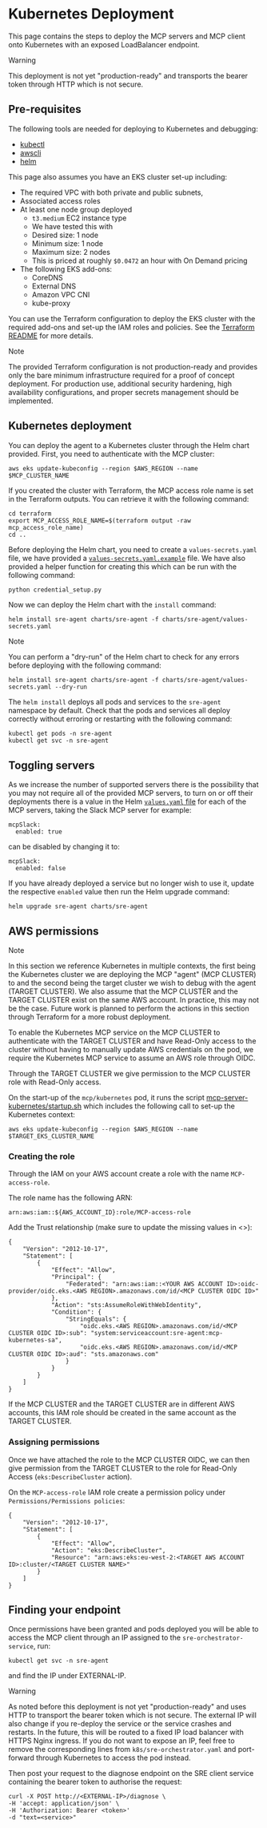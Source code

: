 # Kubernetes Deployment

This page contains the steps to deploy the MCP servers and MCP client onto Kubernetes with an exposed LoadBalancer endpoint.

> [!WARNING]
> This deployment is not yet "production-ready" and transports the bearer token through HTTP which is not secure.

## Pre-requisites

The following tools are needed for deploying to Kubernetes and debugging:
- [kubectl](https://kubernetes.io/docs/tasks/tools/)
- [awscli](https://docs.aws.amazon.com/cli/latest/userguide/getting-started-install.html)
- [helm](https://helm.sh/docs/intro/install/)

This page also assumes you have an EKS cluster set-up including:
- The required VPC with both private and public subnets,
- Associated access roles
-  At least one node group deployed
   -  `t3.medium` EC2 instance type
   -  We have tested this with
   -  Desired size: 1 node
   -  Minimum size: 1 node
   -  Maximum size: 2 nodes
   -  This is priced at roughly `$0.0472` an hour with On Demand pricing
-  The following EKS add-ons:
   - CoreDNS
   - External DNS
   - Amazon VPC CNI
   - kube-proxy

You can use the Terraform configuration to deploy the EKS cluster with the required add-ons and set-up the IAM roles and policies. See the [Terraform README](/terraform/README.md) for more details.

> [!NOTE]
> The provided Terraform configuration is not production-ready and provides only the bare minimum infrastructure required for a proof of concept deployment. For production use, additional security hardening, high availability configurations, and proper secrets management should be implemented.

## Kubernetes deployment

You can deploy the agent to a Kubernetes cluster through the Helm chart provided. First, you need to authenticate with the MCP cluster:

```
aws eks update-kubeconfig --region $AWS_REGION --name $MCP_CLUSTER_NAME
```

If you created the cluster with Terraform, the MCP access role name is set in the Terraform outputs. You can retrieve it with the following command:

```
cd terraform
export MCP_ACCESS_ROLE_NAME=$(terraform output -raw mcp_access_role_name)
cd ..
```

Before deploying the Helm chart, you need to create a `values-secrets.yaml` file, we have provided a [`values-secrets.yaml.example`](../charts/sre-agent/values-secrets.yaml.example) file. We have also provided a helper function for creating this which can be run with the following command:

```bash
python credential_setup.py
```

Now we can deploy the Helm chart with the `install` command:

```
helm install sre-agent charts/sre-agent -f charts/sre-agent/values-secrets.yaml
```

> [!NOTE]
> You can perform a "dry-run" of the Helm chart to check for any errors before deploying with the following command:
> ```
> helm install sre-agent charts/sre-agent -f charts/sre-agent/values-secrets.yaml --dry-run
> ```

The `helm install` deploys all pods and services to the `sre-agent` namespace by default. Check that the pods and services all deploy correctly without erroring or restarting with the following command:
```
kubectl get pods -n sre-agent
kubectl get svc -n sre-agent
```

## Toggling servers

As we increase the number of supported servers there is the possibility that you may not require all of the provided MCP servers, to turn on or off their deployments there is a value in the Helm [`values.yaml` file](/charts/sre-agent/values.yaml) for each of the MCP servers, taking the Slack MCP server for example:

```
mcpSlack:
  enabled: true
```

can be disabled by changing it to:

```
mcpSlack:
  enabled: false
```

If you have already deployed a service but no longer wish to use it, update the respective `enabled` value then run the Helm upgrade command:

```
helm upgrade sre-agent charts/sre-agent
```

## AWS permissions

> [!NOTE]
> In this section we reference Kubernetes in multiple contexts, the first being the Kubernetes cluster we are deploying the MCP "agent" (MCP CLUSTER) to and the second being the target cluster we wish to debug with the agent (TARGET CLUSTER).
> We also assume that the MCP CLUSTER and the TARGET CLUSTER exist on the same AWS account. In practice, this may not be the case.
> Future work is planned to perform the actions in this section through Terraform for a more robust deployment.

To enable the Kubernetes MCP service on the MCP CLUSTER to authenticate with the TARGET CLUSTER and have Read-Only access to the cluster without having to manually update AWS credentials on the pod, we require the Kubernetes MCP service to assume an AWS role through OIDC.

Through the TARGET CLUSTER we give permission to the MCP CLUSTER role with Read-Only access.

On the start-up of the `mcp/kubernetes` pod, it runs the script [mcp-server-kubernetes/startup.sh](/sre_agent/servers/mcp-server-kubernetes/startup.sh) which includes the following call to set-up the Kubernetes context:

```
aws eks update-kubeconfig --region $AWS_REGION --name $TARGET_EKS_CLUSTER_NAME
```

### Creating the role

Through the IAM on your AWS account create a role with the name `MCP-access-role`.

The role name has the following ARN:
```
arn:aws:iam::${AWS_ACCOUNT_ID}:role/MCP-access-role
```

Add the Trust relationship (make sure to update the missing values in <>):

```
{
    "Version": "2012-10-17",
    "Statement": [
        {
            "Effect": "Allow",
            "Principal": {
                "Federated": "arn:aws:iam::<YOUR AWS ACCOUNT ID>:oidc-provider/oidc.eks.<AWS REGION>.amazonaws.com/id/<MCP CLUSTER OIDC ID>"
            },
            "Action": "sts:AssumeRoleWithWebIdentity",
            "Condition": {
                "StringEquals": {
                    "oidc.eks.<AWS REGION>.amazonaws.com/id/<MCP CLUSTER OIDC ID>:sub": "system:serviceaccount:sre-agent:mcp-kubernetes-sa",
                    "oidc.eks.<AWS REGION>.amazonaws.com/id/<MCP CLUSTER OIDC ID>:aud": "sts.amazonaws.com"
                }
            }
        }
    ]
}
```

If the MCP CLUSTER and the TARGET CLUSTER are in different AWS accounts, this IAM role should be created in the same account as the TARGET CLUSTER.

### Assigning permissions

Once we have attached the role to the MCP CLUSTER OIDC, we can then give permission from the TARGET CLUSTER to the role for Read-Only Access (`eks:DescribeCluster` action).

On the `MCP-access-role` IAM role create a permission policy under `Permissions/Permissions policies`:
```
{
	"Version": "2012-10-17",
	"Statement": [
		{
			"Effect": "Allow",
			"Action": "eks:DescribeCluster",
			"Resource": "arn:aws:eks:eu-west-2:<TARGET AWS ACCOUNT ID>:cluster/<TARGET CLUSTER NAME>"
		}
	]
}
```

## Finding your endpoint

Once permissions have been granted and pods deployed you will be able to access the MCP client through an IP assigned to the `sre-orchestrator-service`, run:

```
kubectl get svc -n sre-agent
```
and find the IP under EXTERNAL-IP.

> [!WARNING]
> As noted before this deployment is not yet "production-ready" and uses HTTP to transport the bearer token which is not secure. The external IP will also change if you re-deploy the service or the service crashes and restarts.
> In the future, this will be routed to a fixed IP load balancer with HTTPS Nginx ingress.
> If you do not want to expose an IP, feel free to remove the corresponding lines from `k8s/sre-orchestrator.yaml` and port-forward through Kubernetes to access the pod instead.

Then post your request to the diagnose endpoint on the SRE client service containing the bearer token to authorise the request:

```
curl -X POST http://<EXTERNAL-IP>/diagnose \
-H 'accept: application/json' \
-H 'Authorization: Bearer <token>'
-d "text=<service>"
```
